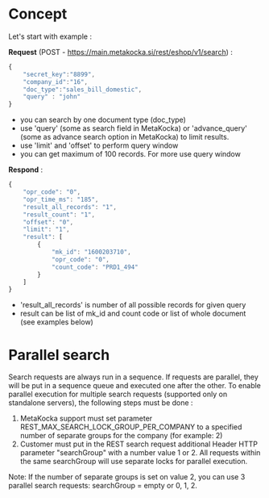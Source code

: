 
# Concept

Let's start with example :

**Request** (POST - https://main.metakocka.si/rest/eshop/v1/search) :
```javascript
{
    "secret_key":"8899",
    "company_id":"16",
    "doc_type":"sales_bill_domestic",
    "query" : "john"
}
```

* you can search by one document type (doc\_type)
* use 'query' (some as search field in MetaKocka) or 'advance\_query' (some as advance search option in MetaKocka) to limit results.
* use 'limit' and 'offset' to perform query window
* you can get maximum of 100 records. For more use query window

**Respond** :
```javascript
{
    "opr_code": "0",
    "opr_time_ms": "185",
    "result_all_records": "1",
    "result_count": "1",
    "offset": "0",
    "limit": "1",
    "result": [
        {
            "mk_id": "1600203710",
            "opr_code": "0",
            "count_code": "PRD1_494"
        }
    ]
}
```

* 'result\_all\_records' is number of all possible records for given query
* result can be list of mk\_id and count code or list of whole document (see examples below)

# Parallel search
Search requests are always run in a sequence. If requests are parallel, they will be put in a sequence queue and executed one after the other. To enable parallel execution for multiple search requests (supported only on standalone servers), the following steps must be done :
1. MetaKocka support must set parameter REST_MAX_SEARCH_LOCK_GROUP_PER_COMPANY to a specified number of separate groups for the company (for example: 2)
2. Customer must put in the REST search request additional Header HTTP parameter "searchGroup" with a number value 1 or 2. All requests within the same searchGroup will use separate locks for parallel execution.

Note: If the number of separate groups is set on value 2, you can use 3 parallel search requests: searchGroup = empty or 0, 1, 2.
